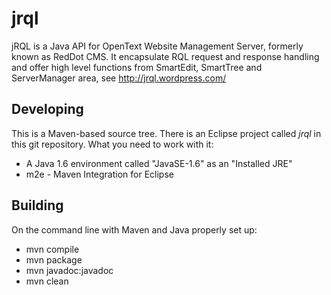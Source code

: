 jrql
====

jRQL is a Java API for OpenText Website Management Server, formerly known as RedDot CMS. It encapsulate RQL request and response handling and offer high level functions from SmartEdit, SmartTree and ServerManager area, see http://jrql.wordpress.com/


Developing
----------

This is a Maven-based source tree. There is an Eclipse project called *jrql* in this git repository. What you need to work with it:

* A Java 1.6 environment called "JavaSE-1.6" as an "Installed JRE"
* m2e - Maven Integration for Eclipse

Building
--------

On the command line with Maven and Java properly set up:

* mvn compile
* mvn package
* mvn javadoc:javadoc
* mvn clean

